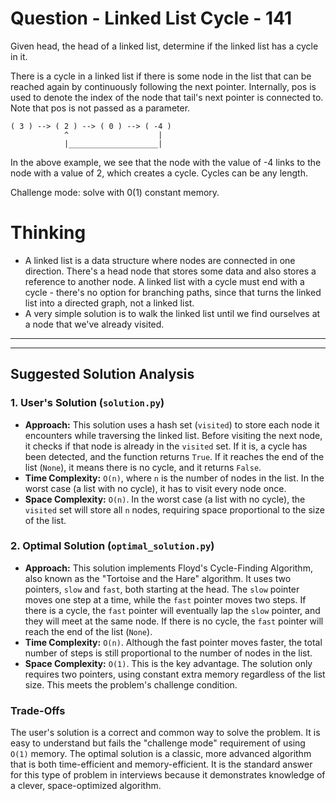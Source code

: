 # Question - Linked List Cycle - 141

Given head, the head of a linked list, determine if the linked list has a cycle in it.

There is a cycle in a linked list if there is some node in the list that can be reached again by
continuously following the next pointer. Internally, pos is used to denote the index of the node
that tail's next pointer is connected to. Note that pos is not passed as a parameter.

```
( 3 ) --> ( 2 ) --> ( 0 ) --> ( -4 )
            ^                    |
            |____________________|
```

In the above example, we see that the node with the value of -4 links to the node with a value of 2,
which creates a cycle. Cycles can be any length.

Challenge mode: solve with 0(1) constant memory.

# Thinking

- A linked list is a data structure where nodes are connected in one direction. There's a head node
  that stores some data and also stores a reference to another node. A linked list with a cycle must
  end with a cycle - there's no option for branching paths, since that turns the linked list into a
  directed graph, not a linked list.
- A very simple solution is to walk the linked list until we find ourselves at a node that we've
  already visited.

---

---

## Suggested Solution Analysis

### 1. User's Solution (`solution.py`)
-   **Approach:** This solution uses a hash set (`visited`) to store each node it encounters while traversing the linked list. Before visiting the next node, it checks if that node is already in the `visited` set. If it is, a cycle has been detected, and the function returns `True`. If it reaches the end of the list (`None`), it means there is no cycle, and it returns `False`.
-   **Time Complexity:** `O(n)`, where `n` is the number of nodes in the list. In the worst case (a list with no cycle), it has to visit every node once.
-   **Space Complexity:** `O(n)`. In the worst case (a list with no cycle), the `visited` set will store all `n` nodes, requiring space proportional to the size of the list.

### 2. Optimal Solution (`optimal_solution.py`)
-   **Approach:** This solution implements Floyd's Cycle-Finding Algorithm, also known as the "Tortoise and the Hare" algorithm. It uses two pointers, `slow` and `fast`, both starting at the head. The `slow` pointer moves one step at a time, while the `fast` pointer moves two steps. If there is a cycle, the `fast` pointer will eventually lap the `slow` pointer, and they will meet at the same node. If there is no cycle, the `fast` pointer will reach the end of the list (`None`).
-   **Time Complexity:** `O(n)`. Although the fast pointer moves faster, the total number of steps is still proportional to the number of nodes in the list.
-   **Space Complexity:** `O(1)`. This is the key advantage. The solution only requires two pointers, using constant extra memory regardless of the list size. This meets the problem's challenge condition.

### Trade-Offs
The user's solution is a correct and common way to solve the problem. It is easy to understand but fails the "challenge mode" requirement of using `O(1)` memory. The optimal solution is a classic, more advanced algorithm that is both time-efficient and memory-efficient. It is the standard answer for this type of problem in interviews because it demonstrates knowledge of a clever, space-optimized algorithm.
